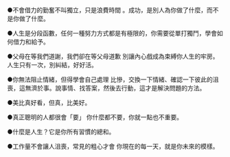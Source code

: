 ●不會借力的勤奮不叫獨立，只是浪費時間 。成功，是別人為你做了什麼，而不是你做了什麼。

●人生是分段函數，任何一種努力方式都是有極限的，你需要從單打獨鬥，學會如何借力和給予。

●父母在等我們道謝，我們卻在等父母道歉 別讓內心戲成為束縛你人生的牢房。人生只有一次，別糾結，好好活。

●你無法阻止情緒，但得學會自己處理 比慘，交換一下情緒、確認一下彼此的沮喪，這無濟於事。說事情、找答案，然後去行動，這才是解決問題的方法。

●美比真好看，但真，比美好。

●真正聰明的人都很會「要」 你什麼都不要，你就一點也不重要。

●什麼是人生？它是你所有習慣的總和。

●工作量不會讓人沮喪，常見的粗心才會 你現在的每一天，就是你未來的模樣。



